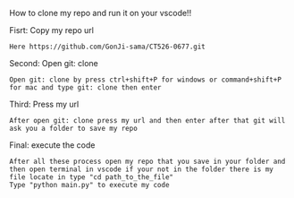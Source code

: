 How to clone my repo and run it on your vscode!!

Fisrt: Copy my repo url 
    
    Here https://github.com/GonJi-sama/CT526-0677.git

Second: Open git: clone
    
    Open git: clone by press ctrl+shift+P for windows or command+shift+P for mac and type git: clone then enter

Third: Press my url
    
    After open git: clone press my url and then enter after that git will ask you a folder to save my repo

Final: execute the code
    
    After all these process open my repo that you save in your folder and then open terminal in vscode if your not in the folder there is my file locate in type "cd path_to_the_file" 
    Type "python main.py" to execute my code
    
    